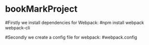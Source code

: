 # bookMarkProject

#Firstly we install dependencies for Webpack:
#npm install webpack webpack-cli

#Secondly we create a config file for webpack:
#webpack.config
